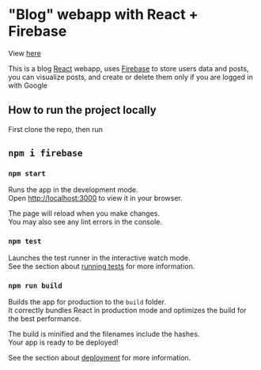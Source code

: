 # "Blog" webapp with React + Firebase

View [here]( https://eliazonta.github.io/blog/)

This is a blog [React](https://reactjs.org) webapp, uses [Firebase](https://firebase.google.com) to store users data and posts, you can visualize posts, and create or delete them only if you are logged in with Google 


## How to run the project locally

First clone the repo, then run

## `npm i firebase`

### `npm start`


Runs the app in the development mode.\
Open [http://localhost:3000](http://localhost:3000) to view it in your browser.

The page will reload when you make changes.\
You may also see any lint errors in the console.

### `npm test`

Launches the test runner in the interactive watch mode.\
See the section about [running tests](https://facebook.github.io/create-react-app/docs/running-tests) for more information.

### `npm run build`

Builds the app for production to the `build` folder.\
It correctly bundles React in production mode and optimizes the build for the best performance.

The build is minified and the filenames include the hashes.\
Your app is ready to be deployed!

See the section about [deployment](https://facebook.github.io/create-react-app/docs/deployment) for more information.

